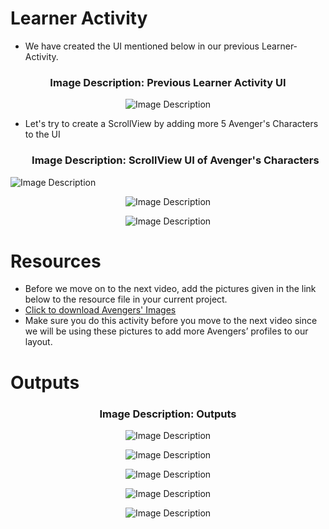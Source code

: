# Learner Activity

 - We have created the UI mentioned below in our previous Learner-Activity.

<h3 align = "center">  Image Description: Previous Learner Activity UI </h3>

  <p align="center">
  <img src="https://github.com/Amit-Ashok-Swain/Android-Kick-Off/blob/main/images/Practicing-More-Relative-Layouts/Hints/01.png" alt="Image Description" />
       </p>

 - Let's try to create a ScrollView by adding more 5 Avenger's Characters to the UI

   <h3 align = "center">  Image Description: ScrollView UI of Avenger's Characters </h3>

     <p align="center">
  <img src="https://github.com/Amit-Ashok-Swain/Android-Kick-Off/blob/main/images/Practicing-More-Relative-Layouts/Hints/01.png" alt="Image Description" />
       </p>
  <p align="center">
  <img src="https://github.com/Amit-Ashok-Swain/Android-Kick-Off/blob/main/images/Practicing-More-Relative-Layouts/Hints/01.png" alt="Image Description" />
       </p>
  <p align="center">
  <img src="https://github.com/Amit-Ashok-Swain/Android-Kick-Off/blob/main/images/Practicing-More-Relative-Layouts/Hints/01.png" alt="Image Description" />
       </p>


 # Resources 

- Before we move on to the next video, add the pictures given in the link below to the resource file in your current project.
- [Click to download Avengers' Images](https://trainings.internshala.com//uploads/android/content_media/avenger_images.zip)
- Make sure you do this activity before you move to the next video since we will be using these pictures to add more Avengers’ profiles to our layout.


 # Outputs 

 <h3 align = "center">  Image Description: Outputs </h3>

  <p align="center">
  <img src="https://github.com/Amit-Ashok-Swain/Android-Kick-Off/blob/main/images/Practicing-More-Relative-Layouts/Hints/01.png" alt="Image Description" />
       </p>
  <p align="center">
  <img src="https://github.com/Amit-Ashok-Swain/Android-Kick-Off/blob/main/images/Practicing-More-Relative-Layouts/Hints/01.png" alt="Image Description" />
       </p>
  <p align="center">
  <img src="https://github.com/Amit-Ashok-Swain/Android-Kick-Off/blob/main/images/Practicing-More-Relative-Layouts/Hints/01.png" alt="Image Description" />
       </p>
    <p align="center">
  <img src="https://github.com/Amit-Ashok-Swain/Android-Kick-Off/blob/main/images/Practicing-More-Relative-Layouts/Hints/01.png" alt="Image Description" />
       </p>
  <p align="center">
  <img src="https://github.com/Amit-Ashok-Swain/Android-Kick-Off/blob/main/images/Practicing-More-Relative-Layouts/Hints/01.png" alt="Image Description" />
       </p>

